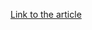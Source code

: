 [Link to the article](https://thehackernews.com/2025/03/critical-myscada-mypro-flaws-could-let.html)
